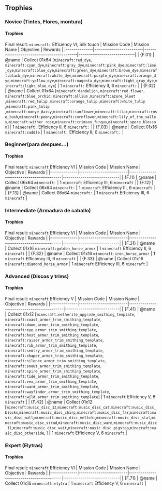 ## Trophies
### Novice (Tintes, Flores, montura)
#### Trophies
Final result: `minecraft:` Efficiency VI, Silk touch
| Mission Code | Mission Name            | Objective                                 | Rewards                     |
|--------------|-------------------------|-------------------------------------------|-----------------------------|
| {F.01}       | @name                   | Collect 01x64 [`minecraft:red_dye`, `minecraft:cyan_dye`,`minecraft:gray_dye`,`minecraft:pink_dye`,`minecraft:lime_dye`,`minecraft:blue_dye`,`minecraft:green_dye`,`minecraft:brown_dye`,`minecraft:black_dye`,`minecraft:white_dye`,`minecraft:purple_dye`,`minecraft:orange_dye`,`minecraft:yellow_dye`,`minecraft:magenta_dye`,`minecraft:light_gray_dye`,`minecraft:light_blue_dye`]                               | 1 `minecraft:` Efficiency II,  6 `minecraft:` |
| {F.02}       | @name                   | Collect 01x64 [`minecraft:dandelion`, `minecraft:red_flower`, `minecraft:blue_orchid`, `minecraft:allium` ,`minecraft:azure_bluet` ,`minecraft:red_tulip` ,`minecraft:orange_tulip` ,`minecraft:white_tulip` ,`minecraft:pink_tulip` ,`minecraft:oxeye_daisy`,`minecraft:sunflower`,`minecraft:lilac`,`minecraft:rose_bush`,`minecraft:peony`,`minecraft:cornflower`,`minecraft:lily_of_the_valley`,`minecraft:wither_rose`,`minecraft:crimson_fungus`,`minecraft:spore_blossom`]      | 1 `minecraft:` Efficiency II,  6 `minecraft:` |
| {F.03}       | @name                   | Collect 01x16 `minecraft:saddle` | 1 `minecraft:` Efficiency II,  6 `minecraft:` |
### Beginner(para despues...)
#### Trophies
Final result: `minecraft` Efficiency VI
| Mission Code | Mission Name            | Objective                                 | Rewards                     |
|--------------|-------------------------|-------------------------------------------|-----------------------------|
| {F.11}       | @name                   | Collect 06x64 `minecraft:` | 1 `minecraft` Efficiency III, 6 `minecraft` |
| {F.12}       | @name                   | Collect 06x64 `minecraft:` | 1 `minecraft` Efficiency III, 6 `minecraft` |
| {F.13}       | @name                   | Collect 06x64 `minecraft:` | 1 `minecraft` Efficiency III, 6 `minecraft` |
### Intermediate (Armadura de caballo)
#### Trophies
Final result: `minecraft` Efficiency VI
| Mission Code | Mission Name            | Objective                                 | Rewards                     |
|--------------|-------------------------|-------------------------------------------|-----------------------------|
| {F.31}       | @name                   | Collect 01x16 `minecraft:golden_horse_armor` | 1 `minecraft` Efficiency II,  6 `minecraft` |
| {F.32}       | @name                   | Collect 01x16 `minecraft:iron_horse_armor` | 1 `minecraft` Efficiency III, 6 `minecraft` |
| {F.33}       | @name                   | Collect 01x16 `minecraft:diamond_horse_armor` | 1 `minecraft` Efficiency III, 6 `minecraft` |
### Advanced (Discos y trims)
#### Trophies
Final result: `minecraft` Efficiency V
| Mission Code | Mission Name            | Objective                                  | Rewards                    |
|--------------|-------------------------|--------------------------------------------|----------------------------|
| {F.41}       | @name                   | Collect 01x12 [`minecraft:netherite_upgrade_smithing_template`, `minecraft:coast_armor_trim_smithing_template`, `minecraft:dune_armor_trim_smithing_template`, `minecraft:eye_armor_trim_smithing_template`, `minecraft:host_armor_trim_smithing_template`, `minecraft:raiser_armor_trim_smithing_template`, `minecraft:rib_armor_trim_smithing_template`, `minecraft:sentry_armor_trim_smithing_template`, `minecraft:shaper_armor_trim_smithing_template`, `minecraft:silence_armor_trim_smithing_template`, `minecraft:snout_armor_trim_smithing_template`, `minecraft:spire_armor_trim_smithing_template`, `minecraft:tide_armor_trim_smithing_template`, `minecraft:vex_armor_trim_smithing_template`, `minecraft:ward_armor_trim_smithing_template`, `minecraft:wayfinder_armor_trim_smithing_template`, `minecraft:wild_armor_trim_smithing_template`] | 1 `minecraft` Efficiency V,   6 `minecraft` |
| {F.42}       | @name                   | Collect 01x12 [`minecraft:music_disc_13`,`minecraft:music_disc_cat`,`minecraft:music_disc_blocks`,`minecraft:music_disc_chirp`,`minecraft:music_disc_far`,`minecraft:music_disc_mall`,`minecraft:music_disc_mellohi`,`minecraft:music_disc_stal`,`minecraft:music_disc_strad`,`minecraft:music_disc_ward`,`minecraft:music_disc_11`,`minecraft:music_disc_wait`,`minecraft:music_disc_pigstep`,`minecraft:music_disc_otherside`, ] | 1 `minecraft` Efficiency V,   6 `minecraft` |
### Expert (Elytras)
#### Trophies
Final result: `minecraft` Efficiency VI
| Mission Code | Mission Name            | Objective                                 | Rewards                     |
|--------------|-------------------------|-------------------------------------------|-----------------------------|
| {F.71}       | @name                   | Collect 01x16 `minecraft:elytra` | 1 `minecraft` Efficiency V,   6 `minecraft` |